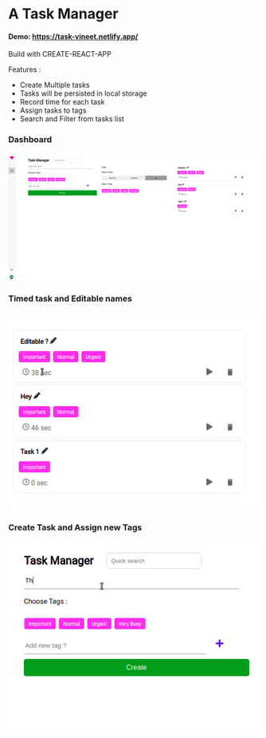 # A Task Manager
#### Demo: https://task-vineet.netlify.app/

Build with CREATE-REACT-APP

Features :
- Create Multiple tasks
- Tasks will be persisted in local storage
- Record time for each task
- Assign tasks to tags
- Search and Filter from tasks list

### Dashboard

![master](demo/demo.png)

### Timed task and Editable names

![master](demo/demo1.gif)

### Create Task and Assign new Tags

![master](demo/demo2.gif)
